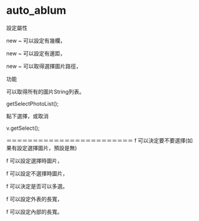 # auto_ablum

設定屬性

new ~ 可以設定有幾欄，

new ~ 可以設定有邊距，

new ~ 可以取得選擇圖片路徑，

功能

可以取得所有的圖片String列表。

getSelectPhotoList();


點下選擇，或取消

v.getSelect();



＝＝＝＝＝＝＝＝＝＝＝＝＝＝＝＝＝＝＝＝＝＝＝＝
f 可以決定要不要選擇(如果有設定選擇圖片，預設是無)

f 可以設定選擇時圖片，

f 可以設定不選擇時圖片，


f 可以決定是否可以多選。

f 可以設定外表的長寬，

f 可以設定內部的長寬。



